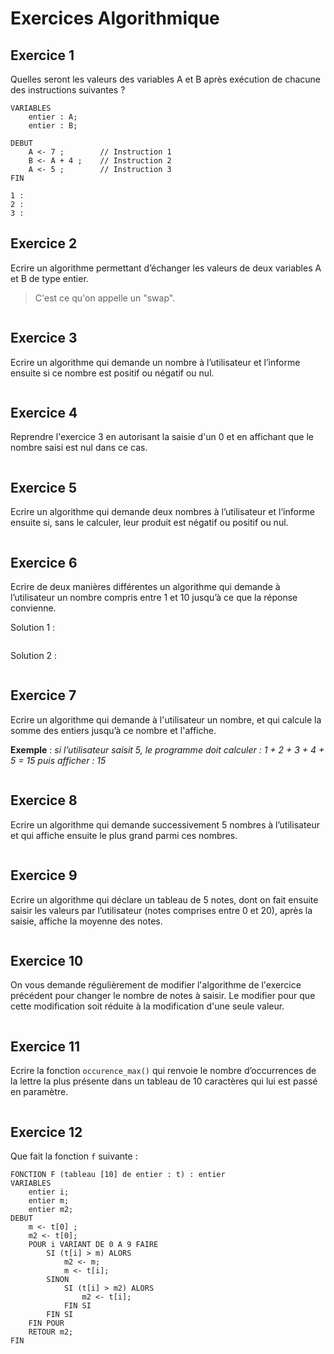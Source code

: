 # Exercices Algorithmique

## Exercice 1

Quelles seront les valeurs des variables A et B après exécution de chacune des instructions suivantes ?

```
VARIABLES
    entier : A;
    entier : B;

DEBUT
    A <- 7 ;        // Instruction 1
    B <- A + 4 ;    // Instruction 2
    A <- 5 ;        // Instruction 3
FIN
```

```
1 : 
2 : 
3 : 
```

## Exercice 2

Ecrire un algorithme permettant d’échanger les valeurs de deux variables A et B de type entier.

> C'est ce qu'on appelle un "swap".

```

```

## Exercice 3

Ecrire un algorithme qui demande un nombre à l’utilisateur et l’informe ensuite si ce nombre est positif ou négatif ou nul.

```

```

## Exercice 4

Reprendre l'exercice 3 en autorisant la saisie d'un 0 et en affichant que le nombre saisi est nul dans ce cas.

```

```

## Exercice 5

Ecrire un algorithme qui demande deux nombres à l’utilisateur et l’informe ensuite si, sans le calculer, leur produit est négatif ou positif ou nul.

```

```

## Exercice 6

Ecrire de deux manières différentes un algorithme qui demande à l’utilisateur un nombre compris entre 1 et 10 jusqu’à ce que la réponse convienne.

Solution 1 :

```

```

Solution 2 :

```

```

## Exercice 7

Ecrire un algorithme qui demande à l'utilisateur un nombre, et qui calcule la somme des entiers jusqu’à ce nombre et l'affiche. 

**Exemple** : *si l’utilisateur saisit 5, le programme doit calculer : 1 + 2 + 3 + 4 + 5 = 15 puis afficher : 15*

```

```

## Exercice 8

Ecrire un algorithme qui demande successivement 5 nombres à l’utilisateur et qui affiche ensuite le plus grand parmi ces nombres.

```

```

## Exercice 9

Ecrire un algorithme qui déclare un tableau de 5 notes, dont on fait ensuite saisir les valeurs par l’utilisateur (notes comprises entre 0 et 20), après la saisie, affiche la moyenne des notes.

```

```

## Exercice 10

On vous demande régulièrement de modifier l'algorithme de l'exercice précédent pour changer le nombre de notes à saisir. Le modifier pour que cette modification soit réduite à la modification d'une seule valeur.

```

```

## Exercice 11

Ecrire la fonction ```occurence_max()``` qui renvoie le nombre d’occurrences de la lettre la plus présente dans un tableau de 10 caractères qui lui est passé en paramètre.

```

```

## Exercice 12

Que fait la fonction ```f``` suivante :

```
FONCTION F (tableau [10] de entier : t) : entier
VARIABLES
    entier i;
    entier m;
    entier m2;
DEBUT
    m <- t[0] ;
    m2 <- t[0];
    POUR i VARIANT DE 0 A 9 FAIRE
        SI (t[i] > m) ALORS
            m2 <- m;
            m <- t[i];
        SINON
            SI (t[i] > m2) ALORS
                m2 <- t[i];
            FIN SI
        FIN SI
    FIN POUR
    RETOUR m2;
FIN
```